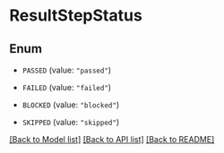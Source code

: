 # ResultStepStatus

## Enum


* `PASSED` (value: `"passed"`)

* `FAILED` (value: `"failed"`)

* `BLOCKED` (value: `"blocked"`)

* `SKIPPED` (value: `"skipped"`)


[[Back to Model list]](../README.md#documentation-for-models) [[Back to API list]](../README.md#documentation-for-api-endpoints) [[Back to README]](../README.md)


